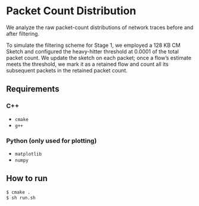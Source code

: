 # Packet Count Distribution
We analyze the raw packet-count distributions of network traces before and after filtering.

To simulate the filtering scheme for Stage 1, we employed a 128 KB CM Sketch and configured the heavy-hitter threshold at 0.0001 of the total packet count. We update the sketch on each packet; once a flow’s estimate meets the threshold, we mark it as a retained flow and count all its subsequent packets in the retained packet count.

## Requirements
### C++
- `cmake`
- `g++`

### Python (only used for plotting)
- `matplotlib`
- `numpy`

## How to run
```bash
$ cmake .
$ sh run.sh
```